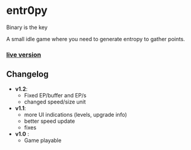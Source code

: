 # entr0py

Binary is the key

A small idle game where you need to generate entropy to gather points.

### [live version](https://klemek.github.io/entr0py/)

## Changelog

* **v1.2**:
    * Fixed EP/buffer and EP/s
    * changed speed/size unit
* **v1.1**:
    * more UI indications (levels, upgrade info)
    * better speed update
    * fixes
* **v1.0** :
    * Game playable